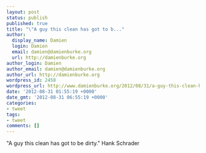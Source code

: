 ```yaml
---
layout: post
status: publish
published: true
title: "\"A guy this clean has got to b..."
author:
  display_name: Damien
  login: Damien
  email: damien@damienburke.org
  url: http://damienburke.org
author_login: Damien
author_email: damien@damienburke.org
author_url: http://damienburke.org
wordpress_id: 2458
wordpress_url: http://www.damienburke.org/2012/08/31/a-guy-this-clean-has-got-to-b/
date: '2012-08-31 01:55:19 +0000'
date_gmt: '2012-08-31 06:55:19 +0000'
categories:
- tweet
tags:
- tweet
comments: []
---
```

<p>"A guy this clean has got to be dirty." Hank Schrader</p>
